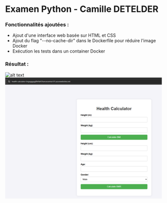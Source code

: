 # Examen Python - Camille DETELDER

### Fonctionnalités ajoutées : 
- Ajout d'une interface web basée sur HTML et CSS
- Ajout du flag "--no-cache-dir" dans le Dockerfile pour réduire l'image Docker
- Exécution les tests dans un container Docker


### Résultat :
![alt text](job_success)
![alt text](website.png)